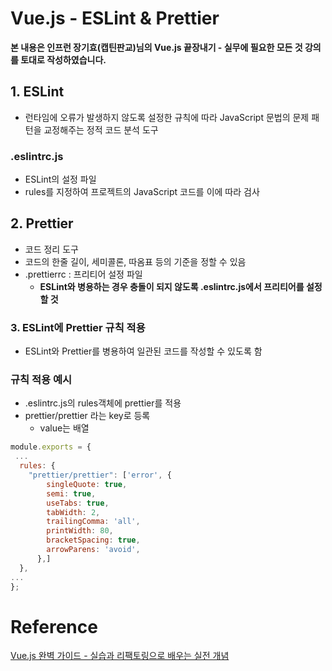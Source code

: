 

# Vue.js - ESLint & Prettier

**본 내용은 인프런 장기효(캡틴판교)님의 Vue.js 끝장내기 - 실무에 필요한 모든 것 강의를 토대로 작성하였습니다.**



## 1. ESLint

* 런타임에 오류가 발생하지 않도록 설정한 규칙에 따라 JavaScript 문법의 문제 패턴을 교정해주는 정적 코드 분석 도구



### .eslintrc.js

* ESLint의 설정 파일
* rules를 지정하여 프로젝트의 JavaScript 코드를 이에 따라 검사



## 2. Prettier

* 코드 정리 도구
* 코드의 한줄 길이, 세미콜론, 따옴표 등의 기준을 정할 수 있음
* .prettierrc : 프리티어 설정 파일
  * **ESLint와 병용하는 경우 충돌이 되지 않도록 .eslintrc.js에서 프리티어를 설정할 것**



### 3. ESLint에 Prettier 규칙 적용

* ESLint와 Prettier를 병용하여 일관된 코드를 작성할 수 있도록 함



### 규칙 적용 예시

* .eslintrc.js의 rules객체에 prettier를 적용
* prettier/prettier 라는 key로 등록
  * value는 배열

```JavaScript
module.exports = {
 ...
  rules: {
    "prettier/prettier": ['error', {
        singleQuote: true,
        semi: true,
        useTabs: true,
        tabWidth: 2,
        trailingComma: 'all',
        printWidth: 80,
        bracketSpacing: true,
        arrowParens: 'avoid',
      },]
  },
...
};

```





# Reference

[Vue.js 완벽 가이드 - 실습과 리팩토링으로 배우는 실전 개념](https://www.inflearn.com/course/vue-js-%EB%81%9D%EB%82%B4%EA%B8%B0-%EC%BA%A1%ED%8B%B4%ED%8C%90%EA%B5%90/dashboard)